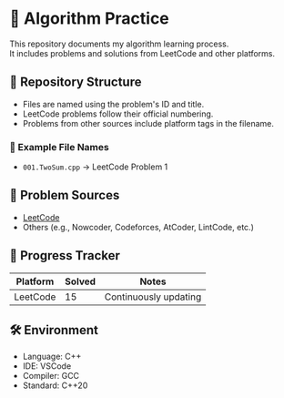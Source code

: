 # 🧠 Algorithm Practice

This repository documents my algorithm learning process.  
It includes problems and solutions from LeetCode and other platforms.

## 📁 Repository Structure

- Files are named using the problem's ID and title.
- LeetCode problems follow their official numbering.
- Problems from other sources include platform tags in the filename.

### 🔖 Example File Names

- `001.TwoSum.cpp` → LeetCode Problem 1

## 📌 Problem Sources

- [LeetCode](https://leetcode.com/)
- Others (e.g., Nowcoder, Codeforces, AtCoder, LintCode, etc.)

## 🚀 Progress Tracker

| Platform    | Solved | Notes           |
|-------------|--------|-----------------|
| LeetCode    | 15     | Continuously updating |

## 🛠 Environment

- Language: C++
- IDE: VSCode
- Compiler: GCC
- Standard: C++20
